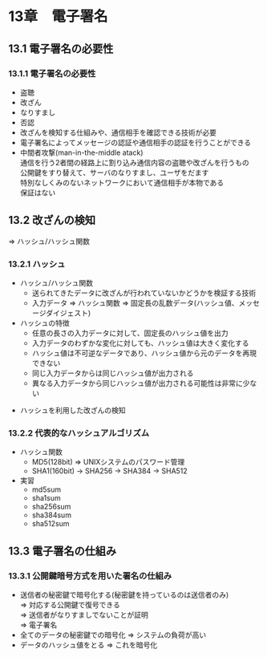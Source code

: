 # 13章　電子署名
## 13.1 電子署名の必要性
### 13.1.1 電子署名の必要性

* 盗聴
* 改ざん
* なりすまし
* 否認
* 改ざんを検知する仕組みや、通信相手を確認できる技術が必要
* 電子署名によってメッセージの認証や通信相手の認証を行うことができる
* 中間者攻撃(man-in-the-middle atack)  
通信を行う2者間の経路上に割り込み通信内容の盗聴や改ざんを行うもの  
公開鍵をすり替えて、サーバのなりすまし、ユーザをだます  
特別なしくみのないネットワークにおいて通信相手が本物である  
保証はない  

## 13.2 改ざんの検知

=> ハッシュ/ハッシュ関数

### 13.2.1 ハッシュ

* ハッシュ/ハッシュ関数
	* 送られてきたデータに改ざんが行われていないかどうかを検証する技術
	* 入力データ => ハッシュ関数 => 固定長の乱数データ(ハッシュ値、メッセージダイジェスト)
* ハッシュの特徴
	* 任意の長さの入力データに対して、固定長のハッシュ値を出力
	* 入力データのわずかな変化に対しても、ハッシュ値は大きく変化する
	* ハッシュ値は不可逆なデータであり、ハッシュ値から元のデータを再現できない
	* 同じ入力データからは同じハッシュ値が出力される
	* 異なる入力データから同じハッシュ値が出力される可能性は非常に少ない
- ハッシュを利用した改ざんの検知

### 13.2.2 代表的なハッシュアルゴリズム

* ハッシュ関数
	* MD5(128bit) => UNIXシステムのパスワード管理
	* SHA1(160bit) -> SHA256 -> SHA384 -> SHA512
* 実習
	* md5sum
	* sha1sum
	* sha256sum
	* sha384sum
	* sha512sum

## 13.3 電子署名の仕組み
### 13.3.1 公開鍵暗号方式を用いた署名の仕組み

* 送信者の秘密鍵で暗号化する(秘密鍵を持っているのは送信者のみ)  
=> 対応する公開鍵で復号できる   
=> 送信者がなりすましでないことが証明  
=> 電子署名
* 全てのデータの秘密鍵での暗号化 => システムの負荷が高い
* データのハッシュ値をとる => これを暗号化
